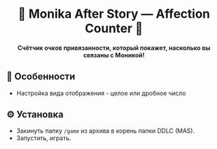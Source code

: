 <div align="center"> 
<h1 align="center"> 💚 Monika After Story — Affection Counter 💚 </h1> 
<h4>Счётчик очков привязанности, который покажет, насколько вы связаны с Моникой!</h4>
</div>

## 🌟 Особенности
* Настройка вида отображения - целое или дробное число

## ⚙️ Установка
* Закинуть папку `/game` из архива в корень папки DDLC (MAS).
* Запустить, играть.
